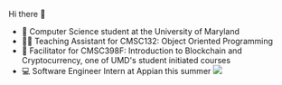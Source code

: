 Hi there 👋

- 🌱 Computer Science student at the University of Maryland
- 🧑‍🏫 Teaching Assistant for CMSC132: Object Oriented Programming
- 🔑 Facilitator for CMSC398F: Introduction to Blockchain and Cryptocurrency, one of UMD's student initiated courses
- 💻 Software Engineer Intern at Appian this summer
![](https://hit.yhype.me/github/profile?user_id=74610636)
